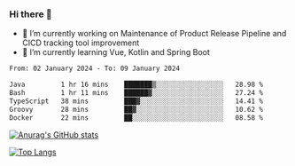 ### Hi there 👋

- 🔭 I’m currently working on Maintenance of Product Release Pipeline and CICD tracking tool improvement
- 🌱 I’m currently learning Vue, Kotlin and Spring Boot

<!--START_SECTION:waka-->

```txt
From: 02 January 2024 - To: 09 January 2024

Java         1 hr 16 mins    ███████▒░░░░░░░░░░░░░░░░░   28.98 %
Bash         1 hr 11 mins    ██████▓░░░░░░░░░░░░░░░░░░   27.24 %
TypeScript   38 mins         ███▓░░░░░░░░░░░░░░░░░░░░░   14.41 %
Groovy       28 mins         ██▓░░░░░░░░░░░░░░░░░░░░░░   10.62 %
Docker       22 mins         ██░░░░░░░░░░░░░░░░░░░░░░░   08.58 %
```

<!--END_SECTION:waka-->

[![Anurag's GitHub stats](https://github-readme-stats.vercel.app/api?username=yunhao981&show_icons=true&theme=solarized-dark)](https://github.com/anuraghazra/github-readme-stats)

[![Top Langs](https://github-readme-stats.vercel.app/api/top-langs/?username=yunhao981&theme=solarized-dark&layout=compact)](https://github.com/anuraghazra/github-readme-stats)

<!--
**yunhao981/yunhao981** is a ✨ _special_ ✨ repository because its `README.md` (this file) appears on your GitHub profile.

Here are some ideas to get you started:

- 🔭 I’m currently working on Maintenance of Release Pipeline and CICD tracking tool improvement
- 🌱 I’m currently learning Vue, Kotlin and Spring Boot
- 👯 I’m looking to collaborate on ...
- 🤔 I’m looking for help with ...
- 💬 Ask me about ...
- 📫 How to reach me: ...
- 😄 Pronouns: ...
- ⚡ Fun fact: ...
-->


